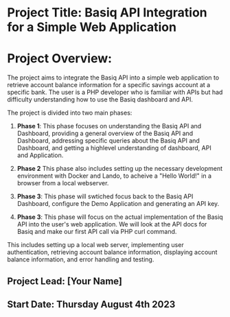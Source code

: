 # Project Title: Basiq API Integration for a Simple Web Application

# Project Overview:

The project aims to integrate the Basiq API into a simple web application to retrieve account balance information for a specific savings account at a specific bank. The user is a PHP developer who is familiar with APIs but had difficulty understanding how to use the Basiq dashboard and API.

The project is divided into two main phases:

1. **Phase 1**: This phase focuses on understanding the Basiq API and Dashboard, providing a general overview of the Basiq API and Dashboard, addressing specific queries about the Basiq API and Dashboard, and getting a highlevel understanding of dashboard, API and Application.

2. **Phase 2** This phase also includes setting up the necessary development environment with Docker and Lando, to acheive a "Hello World!" in a browser from a local webserver.

3. **Phase 3**: This phase will swtiched focus back to the Basiq API Dashboard, configure the Demo Application and generating an API key.

3. **Phase 3**: This phase will focus on the actual implementation of the Basiq API into the user's web application. We will look at the API docs for Basiq and make our first API call via PHP curl command.

This includes setting up a local web server, implementing user authentication, retrieving account balance information, displaying account balance information, and error handling and testing.

## Project Lead: [Your Name]

## Start Date: Thursday August 4th 2023

